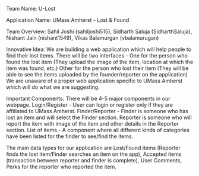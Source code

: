 Team Name: U-Lost

Application Name: UMass Amherst - Lost & Found 

Team Overview: Sahil Joshi (sahiljoshi515), Sidharth Saluja (SidharthSaluja), Nishant Jain (nishant1549), Vikas Balamurgan (vbalamurugan)

Innovative Idea: We are building a web application which will help people to find their lost items. There will be two interfaces - 
One for the person who found the lost item (They upload the image of the item, location at which the item was found, etc.)
Other for the person who lost their item (They will be able to see the items uploaded by the founder/reporter on the application)
We are unaware of a proper web application specific to UMass Amherst which will do what we are suggesting.

Important Components: There will be 4-5 major components in our webpage.
Login/Register - User can login or register only if they are affiliated to UMass Amherst.
Finder/Reporter - Finder is someone who has lost an item and will select the Finder section. Reporter is someone
who will report the item with image of the item and other details in the Reporter section.
List of items - A component where all different kinds of categories have been listed for the finder to see/find the items.

The main data types for our application are Lost/Found items (Reporter finds the lost item/Finder searches an item on the app), 
Accepted items (transaction between reporter and finder is complete), User Comments, Perks for the reporter who reported the item.